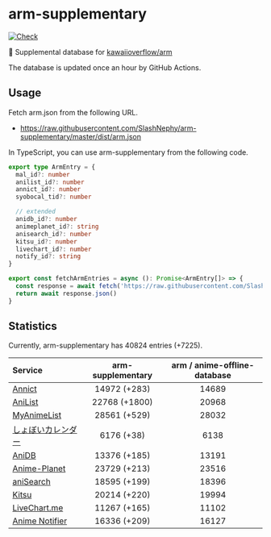 # arm-supplementary

[![Check](https://github.com/SlashNephy/arm-supplementary/actions/workflows/check-node.yml/badge.svg)](https://github.com/SlashNephy/arm-supplementary/actions/workflows/check-node.yml)

💊 Supplemental database for [kawaiioverflow/arm](https://github.com/kawaiioverflow/arm)

The database is updated once an hour by GitHub Actions.

## Usage

Fetch arm.json from the following URL.

- https://raw.githubusercontent.com/SlashNephy/arm-supplementary/master/dist/arm.json

In TypeScript, you can use arm-supplementary from the following code.

```TypeScript
export type ArmEntry = {
  mal_id?: number
  anilist_id?: number
  annict_id?: number
  syobocal_tid?: number

  // extended
  anidb_id?: number
  animeplanet_id?: string
  anisearch_id?: number
  kitsu_id?: number
  livechart_id?: number
  notify_id?: string
}

export const fetchArmEntries = async (): Promise<ArmEntry[]> => {
  const response = await fetch('https://raw.githubusercontent.com/SlashNephy/arm-supplementary/master/dist/arm.json')
  return await response.json()
}
```

## Statistics

Currently, arm-supplementary has 40824 entries (+7225).

| Service                                     | arm-supplementary | arm / anime-offline-database |
| :------------------------------------------ | :---------------: | :--------------------------: |
| [Annict](https://annict.com)                |   14972 (+283)    |            14689             |
| [AniList](https://anilist.co)               |   22768 (+1800)   |            20968             |
| [MyAnimeList](https://myanimelist.net)      |   28561 (+529)    |            28032             |
| [しょぼいカレンダー](https://cal.syoboi.jp) |    6176 (+38)     |             6138             |
| [AniDB](https://anidb.net)                  |   13376 (+185)    |            13191             |
| [Anime-Planet](https://anime-planet.com)    |   23729 (+213)    |            23516             |
| [aniSearch](https://anisearch.com)          |   18595 (+199)    |            18396             |
| [Kitsu](https://kitsu.io)                   |   20214 (+220)    |            19994             |
| [LiveChart.me](https://livechart.me)        |   11267 (+165)    |            11102             |
| [Anime Notifier](https://notify.moe)        |   16336 (+209)    |            16127             |
